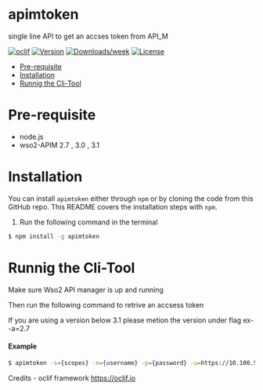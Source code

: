 apimtoken
=========

single line API to get an accses token from API_M

[![oclif](https://img.shields.io/badge/cli-oclif-brightgreen.svg)](https://oclif.io)
[![Version](https://img.shields.io/npm/v/apimtoken.svg)](https://npmjs.org/package/apimtoken)
[![Downloads/week](https://img.shields.io/npm/dw/apimtoken.svg)](https://npmjs.org/package/apimtoken)
[![License](https://img.shields.io/npm/l/apimtoken.svg)](https://github.com/VimukthiMayadunne/apimtoken/blob/master/package.json)

<!-- toc -->
* [Pre-requisite](#pre-requisite)
* [Installation](#installation)
* [Runnig the Cli-Tool](#runnig-the-cli-tool)
<!-- tocstop -->


# Pre-requisite 
- node.js
- wso2-APIM 2.7 , 3.0 , 3.1 



# Installation
You can install `apimtoken` either through `npm` or by cloning the code from this GitHub repo.  This README covers the installation steps with `npm`.


1) Run the following command  in the terminal 

```bash
$ npm install -g apimtoken
```

         
# Runnig the Cli-Tool

Make sure Wso2 API manager is up and running 

Then run the following command to retrive an accsess token 

If you are using a version below 3.1 please metion the version under flag ex- -a=2.7

#### Example

```bash
$ apimtoken -s={scopes} -n={username} -p={password} -u=https://10.100.5.244:9443 -a=3.1
```

Credits - oclif framework  https://oclif.io
